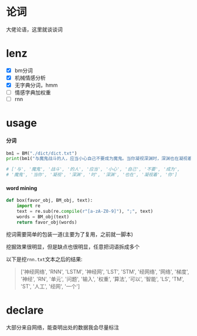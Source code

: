 # 论词
大佬论语，这里就谈谈词

# lenz
- [x] bm分词
- [x] 机械情感分析
- [x] 无字典分词，hmm
- [ ] 情感字典加权重
- [ ] rnn

# usage
#### 分词
```python
bm1 = BM("./dict/dict.txt")
print(bm1("与魔鬼战斗的人，应当小心自己不要成为魔鬼。当你凝视深渊时，深渊也在凝视着你。"))

# ['与', '魔鬼', '战斗', '的人', '应当', '小心', '自己', '不要', '成为',
# '魔鬼', '当你', '凝视', '深渊', '时', '深渊', '也在', '凝视着', '你']
```

#### word mining
```python
def box(favor_obj, BM_obj, text):
    import re
    text = re.sub(re.compile(r"[a-zA-Z0-9]"), ";", text)
    words = BM_obj(text)
    return favor_obj(words)
```
挖词需要简单的包装一道(主要为了复用，之前就一脚本)

挖掘效果很明显，但是缺点也很明显，任意把词语拆成多个

以下是挖`rnn.txt`文本之后的结果:
> \['神经网络', 'RNN', 'LSTM', '神经网', 'LST', 'STM', '经网络', '网络', '梯度', '神经', 'RN', '单元', '问题', '输入', '权重', '算法', '可以', '智能', 'LS', 'TM', 'ST', '人工', '经网', '一个'\]

# declare
大部分来自网络，能查明出处的数据我会尽量标注

